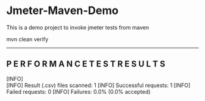 # Jmeter-Maven-Demo
This is a demo project to invoke jmeter tests from maven

mvn clean verify

-------------------------------------------------------
 P E R F O R M A N C E    T E S T    R E S U L T S
-------------------------------------------------------
[INFO]  
[INFO] Result (.csv) files scanned: 1
[INFO] Successful requests:         1
[INFO] Failed requests:             0
[INFO] Failures:                    0.0% (0.0% accepted)
